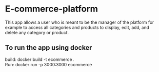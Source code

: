 <h1></B> E-commerce-platform</h1>
<p>This app allows a user who is meant to be the manager of the platform for example to access all categories and products to display, edit, add, and delete any category or product.  </p>

<h2>To run the app using docker</h2>
build: docker build -t ecommerce .<br>
Run: docker run -p 3000:3000 ecommerce


